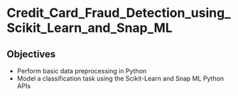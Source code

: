 # Credit_Card_Fraud_Detection_using_Scikit_Learn_and_Snap_ML
## Objectives
* Perform basic data preprocessing in Python
* Model a classification task using the Scikit-Learn and Snap ML Python APIs

